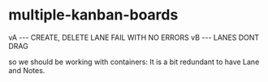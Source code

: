 # multiple-kanban-boards
vA --- CREATE, DELETE LANE FAIL WITH NO ERRORS
vB --- LANES DONT DRAG

so we should be working with containers:
It is a bit redundant to have Lane and Notes. 
